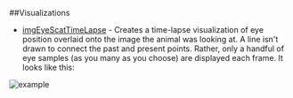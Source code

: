 ##Visualizations

* [imgEyeScatTimeLapse](./imgEyeScatTimeLapse) - Creates a time-lapse visualization of eye position overlaid onto the image the animal was looking at.  A line isn't drawn to connect the past and present points.  Rather, only a handful of eye samples (as you many as you choose) are displayed each frame.  It looks like this:

![example](/imgEyeScatTimeLapse/example.gif?raw=true) 
